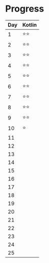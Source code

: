 # Progress

| Day | Kotlin       |
|:----|:-------------|
| 1   | :star::star: |
| 2   | :star::star: |
| 3   | :star::star: |
| 4   | :star::star: |
| 5   | :star::star: |
| 6   | :star::star: |
| 7   | :star::star: |
| 8   | :star::star: |
| 9   | :star::star: |
| 10  | :star:       |
| 11  |              |
| 12  |              |
| 13  |              |
| 14  |              |
| 15  |              |
| 16  |              |
| 17  |              |
| 18  |              |
| 19  |              |
| 20  |              |
| 21  |              |
| 22  |              |
| 23  |              |
| 24  |              |
| 25  |              |
